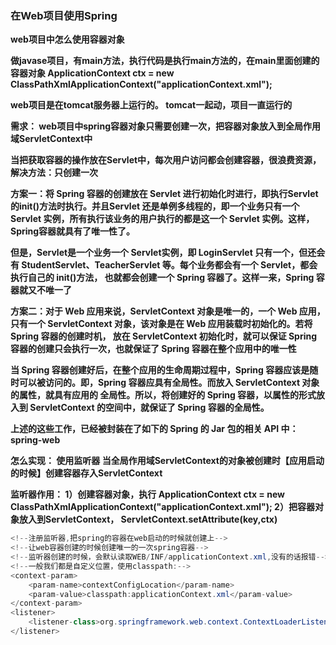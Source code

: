### 在Web项目使用Spring

**web项目中怎么使用容器对象**

**做javase项目，有main方法，执行代码是执行main方法的，在main里面创建的容器对象 ApplicationContext ctx = new ClassPathXmlApplicationContext("applicationContext.xml");**

**web项目是在tomcat服务器上运行的。 tomcat一起动，项目一直运行的**

**需求：
web项目中spring容器对象只需要创建一次，把容器对象放入到全局作用域ServletContext中**

**当把获取容器的操作放在Servlet中，每次用户访问都会创建容器，很浪费资源，解决方法：只创建一次**



**方案一：将 Spring 容器的创建放在 Servlet 进行初始化时进行，即执行Servlet的init()方法时执行。并且Servlet 还是单例多线程的，即一个业务只有一个 Servlet 实例，所有执行该业务的用户执行的都是这一个 Servlet 实例。这样，Spring容器就具有了唯一性了。**

**但是，Servlet是一个业务一个 Servlet实例，即 LoginServlet 只有一个，但还会有 StudentServlet、TeacherServlet 等。每个业务都会有一个 Servlet，都会执行自己的 init()方法， 也就都会创建一个 Spring 容器了。这样一来，Spring 容器就又不唯一了**





**方案二：对于 Web 应用来说，ServletContext 对象是唯一的，一个 Web 应用，只有一个 ServletContext 对象，该对象是在 Web 应用装载时初始化的。若将 Spring 容器的创建时机， 放在 ServletContext 初始化时，就可以保证 Spring 容器的创建只会执行一次，也就保证了 Spring 容器在整个应用中的唯一性**

**当 Spring 容器创建好后，在整个应用的生命周期过程中，Spring 容器应该是随时可以被访问的。即，Spring 容器应具有全局性。而放入 ServletContext 对象的属性，就具有应用的 全局性。所以，将创建好的 Spring 容器，以属性的形式放入到 ServletContext 的空间中，就保证了 Spring 容器的全局性。**



**上述的这些工作，已经被封装在了如下的 Spring 的 Jar 包的相关 API 中： spring-web**



**怎么实现：
使用监听器 当全局作用域ServletContext的对象被创建时【应用启动的时候】创建容器存入ServletContext**



**监听器作用：
1）创建容器对象，执行 ApplicationContext ctx = new ClassPathXmlApplicationContext("applicationContext.xml");
2）把容器对象放入到ServletContext， ServletContext.setAttribute(key,ctx)**



```Java
<!--注册监听器,把spring的容器在web启动的时候就创建上-->
<!--让web容器创建的时候创建唯一的一次spring容器-->
<!--监听器创建的时候，会默认读取WEB/INF/applicationContext.xml,没有的话报错-->
<!--一般我们都是自定义位置，使用classpath:-->
<context-param>
    <param-name>contextConfigLocation</param-name>
    <param-value>classpath:applicationContext.xml</param-value>
</context-param>
<listener>
    <listener-class>org.springframework.web.context.ContextLoaderListener</listener-class>
</listener>
```